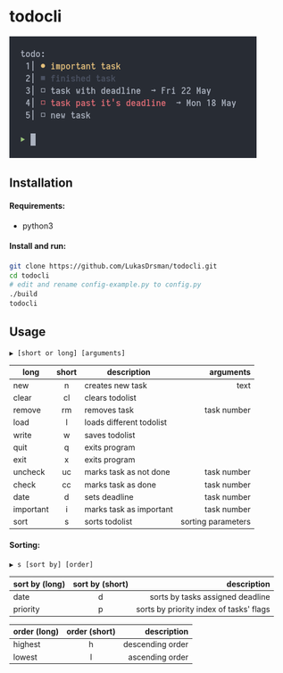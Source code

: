 # todocli
![preview](https://github.com/LukasDrsman/todocli/blob/master/preview.png)
<br/>
## Installation
#### Requirements:
* python3

#### Install and run:
```sh
git clone https://github.com/LukasDrsman/todocli.git
cd todocli
# edit and rename config-example.py to config.py
./build
todocli
```
## Usage
```
▶ [short or long] [arguments] 
```
| long        | short           | description  | arguments |
| ------------- |:-------------:| -----|-----------:|
|new       |n       |creates new task         |text| |
|clear     |cl      |clears todolist          | | |
|remove    |rm      |removes task             |task number| |
|load      |l       |loads different todolist | |
|write     |w       |saves todolist           | |
|quit      |q       |exits program            | |
|exit      |x       |exits program            | |
|uncheck   |uc      |marks task as not done   |task number|
|check     |cc      |marks task as done       |task number|
|date      |d       |sets deadline            |task number|
|important |i       |marks task as important  |task number|
|sort      |s       |sorts todolist           |sorting parameters|

#### Sorting:
```
▶ s [sort by] [order] 
```
| sort by (long)| sort by (short) | description  |
| ------------- |:---------------:| -------------:|
|date           |d                |sorts by tasks assigned deadline   |
|priority       |p                |sorts by priority index of tasks' flags  |

| order (long)        | order (short)           | description  |
| ------------- |:-------------:| ----------------:|
|highest       |h       |descending order       |
|lowest        |l       |ascending order        |

<br>
